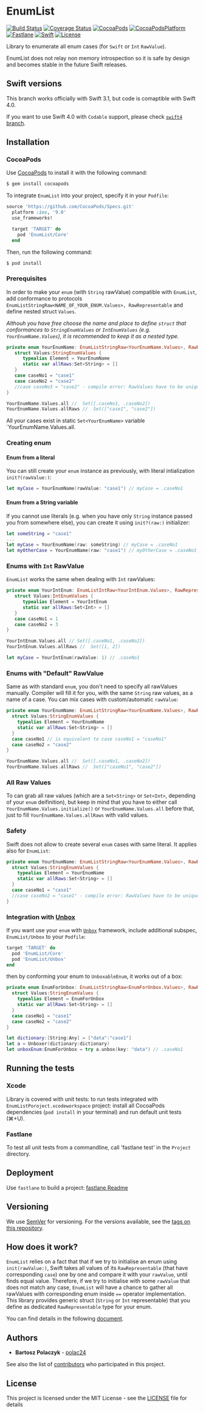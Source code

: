# EnumList

[![Build Status][build-badge]][build-url]
[![Coverage Status][codecov-badge]][codecov-url]
[![CocoaPods][cocoapods-badge]][cocoapods-url]
[![CocoaPodsPlatform][cocoapods-platform-badge]][cocoapods-platform-url]
[![Fastlane][fastlane-badge]][fastlane-url]
[![Swift][swift-badge]][swift-url]
[![License][mit-badge]][mit-url]


Library to enumerate all enum cases (for `Swift` or `Int` `RawValue`). 

EnumList does not relay non memory introspection so it is safe by design and becomes stable in the future Swift releases.


## Swift versions

This branch works officially with Swift 3.1, but code is comaptible with Swift 4.0.

If you want to use Swift 4.0 with `Codable` support, please check [`swift4` branch](https://github.com/polac24/EnumList/tree/swift4).

## Installation

### CocoaPods

Use [CocoaPods](http://cocoapods.org) to install it with the following command:

```bash
$ gem install cocoapods
```

To integrate `EnumList` into your  project, specify it in your `Podfile`:

```ruby
source 'https://github.com/CocoaPods/Specs.git'
  platform :ios, '9.0'
  use_frameworks!

  target 'TARGET' do
    pod 'EnumList/Core'
  end
```

Then, run the following command:

```bash
$ pod install
```

### Prerequisites

In order to make your `enum` (with `String` rawValue) compatible with `EnumList`, add conformance to protocols `EnumListStringRaw<NAME_OF_YOUR_ENUM.Values>, RawRepresentable` and define nested struct `Values`. 

*Althouh you have free choose the name and place to define `struct` that conformances to `StringEnumValues` or `IntEnumValues` (e.g. `YourEnumName.Values`), it is recommended to keep it as a nested type.*

```swift
private enum YourEnumName: EnumListStringRaw<YourEnumName.Values>, RawRepresentable{
   struct Values:StringEnumValues {
      typealias Element = YourEnumName
      static var allRaws:Set<String> = []
   }
   case caseNo1 = "case1"
   case caseNo2 = "case2"
   //case caseNo3 = "case2" - compile error: RawValues have to be unique
}

YourEnumName.Values.all //  Set([.caseNo1, .caseNo2]) 
YourEnumName.Values.allRaws //  Set(["case1", "case2"])

```

All your cases exist in static `Set<YourEnumName>` variable `YourEnumName.Values.all.

### Creating enum

#### Enum from a literal 

You can still create your `enum` instance as previously, with literal intialization `init?(rawValue:)`:

```swift
let myCase = YourEnumName(rawValue: "case1") // myCase = .caseNo1
```

#### Enum from a String variable

If you cannot use literals (e.g. when you have only `String` instance passed you from somewhere else), you can create it using `init?(raw:)` initializer:

```swift
let someString = "case1"
...
let myCase = YourEnumName(raw: someString) // myCase = .caseNo1
let myOtherCase = YourEnumName(raw: "case1") // myOtherCase = .caseNo1
```

### Enums with `Int` RawValue

`EnumList` works the same when dealing with `Int` rawValues:

```swift
private enum YourIntEnum: EnumListIntRaw<YourIntEnum.Values>, RawRepresentable{
   struct Values:IntEnumValues {
      typealias Element = YourIntEnum
      static var allRaws:Set<Int> = []
   }
   case caseNo1 = 1
   case caseNo2 = 3
}

YourIntEnum.Values.all // Set([.caseNo1, .caseNo2])
YourIntEnum.Values.allRaws //  Set([1, 2])

let myCase = YourIntEnum(rawValue: 1) // .caseNo1

```

### Enums with "Default" RawValue

Same as with standard `enum`, you don't need to specify all rawValues manually. Compiler will fill it for you, with the same `String` raw values, as a name of a case. You can mix cases with custom/automatic `rawValue`:

```swift
private enum YourEnumName: EnumListStringRaw<YourEnumName.Values>, RawRepresentable{
  struct Values:StringEnumValues {
    typealias Element = YourEnumName
    static var allRaws:Set<String> = []
  }
  case caseNo1 // is equivalent to case caseNo1 = "caseNo1"
  case caseNo2 = "case2"
}

YourEnumName.Values.all //  Set([.caseNo1, .caseNo2]) 
YourEnumName.Values.allRaws //  Set(["caseNo1", "case2"])

```


### All Raw Values

To can grab all raw values (which are a `Set<String>` or `Set<Int>`, depending of your `enum` deifinition), but keep in mind that you have to either call `YourEnumName.Values.initialize()` or `YourEnumName.Values.all` before that, just to fill `YourEnumName.Values.allRaws` with valid values.

### Safety

Swift does not allow to create several `enum` cases with same literal. It applies also for `EnumList`:

```swift
private enum YourEnumName: EnumListStringRaw<YourEnumName.Values>, RawRepresentable{
  struct Values:StringEnumValues {
    typealias Element = YourEnumName
    static var allRaws:Set<String> = []
  }
  case caseNo1 = "case1"
  //case caseNo2 = "case1" - compile error: RawValues have to be unique
}
```

### Integration with [Unbox](https://github.com/JohnSundell/Unbox)

If you want use your `enum` with [`Unbox`](https://github.com/JohnSundell/Unbox) framework, include additional subspec, `EnumList/Unbox` to your `Podfile`:

```ruby
target 'TARGET' do
  pod 'EnumList/Core'
  pod 'EnumList/Unbox'
end
```

then by conforming your enum to `UnboxableEnum`, it works out of a box: 

```swift 
private enum EnumForUnbox: EnumListStringRaw<EnumForUnbox.Values>, RawRepresentable, UnboxableEnum{
  struct Values:StringEnumValues {
    typealias Element = EnumForUnbox
    static var allRaws:Set<String> = []
  }
  case caseNo1 = "case1"
  case caseNo2 = "case2"
}

let dictionary:[String:Any] = ["data":"case1"]
let a = Unboxer(dictionary:dictionary)
let unboxEnum:EnumForUnbox = try a.unbox(key: "data") // .caseNo1
```

## Running the tests

### Xcode 
Library is covered with unit tests: to run tests integrated with `EnumListPoroject.xcodeworkspace` project: install all CocoaPods dependencies (`pod install` in your terminal) and run default unit tests (⌘+U). 

### Fastlane

To test all unit tests from a commandline, call 'fastlane test' in the `Project` directory.

## Deployment

Use `fastlane` to build a project: [fastlane Readme](Project/fastlane/)

## Versioning

We use [SemVer](http://semver.org/) for versioning. For the versions available, see the [tags on this repository](https://github.com/polac24/EnumList/tags). 

## How does it work?

`EnumList` relies on a fact that that if we try to initialise an enum using `init(rawValue:)`, Swift takes all values of its `RawRepresentable` (that have corresponding `case`) one by one and compare it with your `rawValue`, until finds equal value. Therefore, if we try to initialise with some `rawValue` that does not match any case, `EnumList` will have a chance to gather all rawValues with corresponding enum inside `==` operator implementation. This library provides generic struct (`String` or `Int` representable) that you define as dedicated `RawRepresentable` type for your enum.

You can find details in the following [document](https://medium.com/@londeix/listing-all-cases-in-an-enum-3b057f2c1432). 

## Authors

* **Bartosz Polaczyk** - [polac24](https://github.com/polac24)

See also the list of [contributors](https://github.com/polac24/EnumList/contributors) who participated in this project.

## License

This project is licensed under the MIT License - see the [LICENSE](LICENSE) file for details



[swift-badge]: https://img.shields.io/badge/Swift-3.1-orange.svg?style=flat
[swift-url]: https://swift.org

[mit-badge]: https://img.shields.io/badge/License-MIT-blue.svg?style=flat
[mit-url]: https://tldrlegal.com/license/mit-license

[build-badge]: https://img.shields.io/travis/polac24/EnumList.svg?maxAge=0
[build-url]: https://travis-ci.org/polac24/EnumList

[codecov-badge]: https://img.shields.io/coveralls/polac24/EnumList.svg?maxAge=0
[codecov-url]: https://coveralls.io/github/polac24/EnumList

[fastlane-badge]: https://img.shields.io/badge/fastlane-2.35.1-yellow.svg
[fastlane-url]: Project/fastlane/Fastfile

[cocoapods-badge]: https://img.shields.io/cocoapods/v/EnumList.svg?maxAge=0
[cocoapods-url]: https://cocoapods.org/pods/EnumList

[cocoapods-platform-badge]: https://img.shields.io/cocoapods/p/EnumList.svg?maxAge=0
[cocoapods-platform-url]: https://cocoapods.org/pods/EnumList

